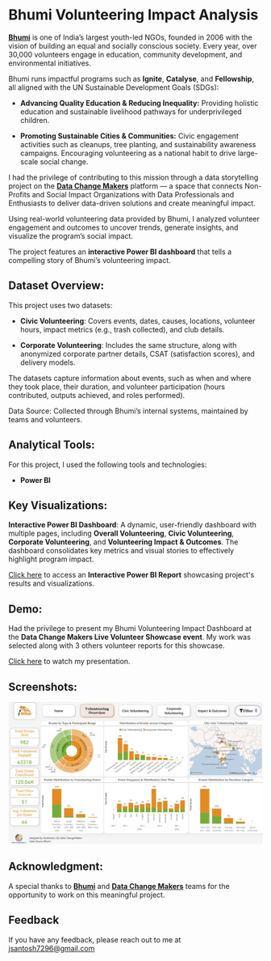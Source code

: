 
# Bhumi Volunteering Impact Analysis

[**Bhumi**](https://www.bhumi.ngo/) is one of India’s largest youth-led NGOs, founded in 2006 with the vision of building an equal and socially conscious society. Every year, over 30,000 volunteers engage in education, community development, and environmental initiatives.

Bhumi runs impactful programs such as **Ignite**, **Catalyse**, and **Fellowship**, all aligned with the UN Sustainable Development Goals (SDGs):

- **Advancing Quality Education & Reducing Inequality:** Providing holistic education and sustainable livelihood pathways for underprivileged children.

- **Promoting Sustainable Cities & Communities:** Civic engagement activities such as cleanups, tree planting, and sustainability awareness campaigns. Encouraging volunteering as a national habit to drive large-scale social change.

I had the privilege of contributing to this mission through a data storytelling project on the [**Data Change Makers**](https://www.datachangemakers.org/) platform — a space that connects Non-Profits and Social Impact Organizations with Data Professionals and Enthusiasts to deliver data-driven solutions and create meaningful impact.

Using real-world volunteering data provided by Bhumi, I analyzed volunteer engagement and outcomes to uncover trends, generate insights, and visualize the program’s social impact.

The project features an **interactive Power BI dashboard** that tells a compelling story of Bhumi’s volunteering impact.
## Dataset Overview:

This project uses two datasets:

- **Civic Volunteering**: Covers events, dates, causes, locations, volunteer hours, impact metrics (e.g., trash collected), and club details.

- **Corporate Volunteering**: Includes the same structure, along with anonymized corporate partner details, CSAT (satisfaction scores), and delivery models.

The datasets capture information about events, such as when and where they took place, their duration, and volunteer participation (hours contributed, outputs achieved, and roles performed).

Data Source: Collected through Bhumi’s internal systems, maintained by teams and volunteers.
## Analytical Tools:
For this project, I used the following tools and technologies: 

- **Power BI**
## Key Visualizations:
**Interactive Power BI Dashboard**: A dynamic, user-friendly dashboard with multiple pages, including **Overall Volunteering**, **Civic Volunteering**, **Corporate Volunteering**, and **Volunteering Impact & Outcomes**. The dashboard consolidates key metrics and visual stories to effectively highlight program impact.

[Click here](https://project.novypro.com/H4K4Oy) to access an **Interactive Power BI Report** showcasing project's results and visualizations.

## Demo:
Had the privilege to present my Bhumi Volunteering Impact Dashboard at the **Data Change Makers Live Volunteer Showcase event**. My work was selected along with 3 others volunteer reports for this showcase.

[Click here](https://youtu.be/qQygrhCpyh0?si=9PNgq20lntZHOFkX) to watch my presentation.

## Screenshots:

![Report](https://github.com/santoshj7/Bhumi_Volunteering_Impact_Analysis/blob/main/Dashboard.png)

## Acknowledgment:
A special thanks to [**Bhumi**](https://www.bhumi.ngo/) and [**Data Change Makers**](https://www.datachangemakers.org/) teams for the opportunity to work on this meaningful project.

## Feedback

If you have any feedback, please reach out to me at jsantosh7296@gmail.com

